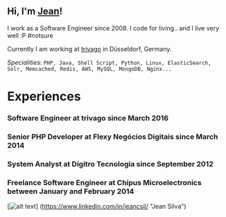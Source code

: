 ## Hi, I'm [Jean](mailto:me@jeancsil.com)!
I work as a Software Engineer since 2008.
I code for living.. and I live very well :P #notsure

Currently I am working at [trivago](https://twitter.com/lifeattrivago?lang=en) in Düsseldorf, Germany.

_Specialities_: `PHP, Java, Shell Script, Python, Linux, ElasticSearch, Solr, Memcached, Redis, AWS, MySQL, MongoDB, Nginx...`

# Experiences
### Software Engineer at trivago since March 2016
### Senior PHP Developer at Flexy Negócios Digitais since March 2014
### System Analyst at Dígitro Tecnologia since September 2012
### Freelance Software Engineer at Chipus Microelectronics between January and February 2014

[![alt text](https://content.linkedin.com/etc/designs/linkedin/katy/global/clientlibs/img/logo.png)]
(https://www.linkedin.com/in/jeancsil/ "Jean Silva")
